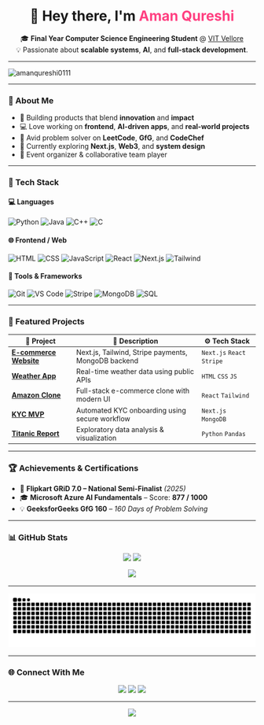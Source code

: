 <!-- Profile Header -->
<h1 align="center">👋 Hey there, I'm <span style="color:#FF4081;">Aman Qureshi</span></h1>

<p align="center">
  🎓 <strong>Final Year Computer Science Engineering Student</strong> @ <a href="https://vit.ac.in/" target="_blank">VIT Vellore</a>  
  <br>
  💡 Passionate about <strong>scalable systems</strong>, <strong>AI</strong>, and <strong>full-stack development</strong>.
</p>

---

<p align="left"> <img src="https://komarev.com/ghpvc/?username=amanqureshi0111&label=Profile%20views&color=0e75b6&style=flat" alt="amanqureshi0111" /> </p>

---

### 💫 About Me  

- 🚀 Building products that blend **innovation** and **impact**  
- 💻 Love working on **frontend**, **AI-driven apps**, and **real-world projects**  
- 🧩 Avid problem solver on **LeetCode**, **GfG**, and **CodeChef**  
- 🎯 Currently exploring **Next.js**, **Web3**, and **system design**  
- 🎉 Event organizer & collaborative team player  

---

### 🧠 Tech Stack  

#### 💻 Languages
![Python](https://img.shields.io/badge/Python-3776AB?style=for-the-badge&logo=python&logoColor=white)
![Java](https://img.shields.io/badge/Java-ED8B00?style=for-the-badge&logo=openjdk&logoColor=white)
![C++](https://img.shields.io/badge/C++-00599C?style=for-the-badge&logo=cplusplus&logoColor=white)
![C](https://img.shields.io/badge/C-03599C?style=for-the-badge&logo=c&logoColor=white)

#### 🌐 Frontend / Web
![HTML](https://img.shields.io/badge/HTML5-E44D26?style=for-the-badge&logo=html5&logoColor=white)
![CSS](https://img.shields.io/badge/CSS3-264DE4?style=for-the-badge&logo=css3&logoColor=white)
![JavaScript](https://img.shields.io/badge/JavaScript-F7E01D?style=for-the-badge&logo=javascript&logoColor=black)
![React](https://img.shields.io/badge/React-20232A?style=for-the-badge&logo=react&logoColor=61DAFB)
![Next.js](https://img.shields.io/badge/Next.js-111111?style=for-the-badge&logo=next.js&logoColor=white)
![Tailwind](https://img.shields.io/badge/Tailwind_CSS-38BDF8?style=for-the-badge&logo=tailwindcss&logoColor=white)

#### 🧩 Tools & Frameworks
![Git](https://img.shields.io/badge/Git-F05033?style=for-the-badge&logo=git&logoColor=white)
![VS Code](https://img.shields.io/badge/VS%20Code-007ACC?style=for-the-badge&logo=visualstudiocode&logoColor=white)
![Stripe](https://img.shields.io/badge/Stripe-008CDD?style=for-the-badge&logo=stripe&logoColor=white)
![MongoDB](https://img.shields.io/badge/MongoDB-4EA94B?style=for-the-badge&logo=mongodb&logoColor=white)
![SQL](https://img.shields.io/badge/SQL-316192?style=for-the-badge&logo=postgresql&logoColor=white)

---

### 🧩 Featured Projects  

| 🚀 Project | 🧠 Description | ⚙️ Tech Stack |
|-------------|----------------|----------------|
| **[E-commerce Website](#)** | Next.js, Tailwind, Stripe payments, MongoDB backend | `Next.js` `React` `Stripe` |
| **[Weather App](https://github.com/AmanQureshi0111/WeatherApp)** | Real-time weather data using public APIs | `HTML` `CSS` `JS` |
| **[Amazon Clone](https://github.com/AmanQureshi0111/amazon-clone)** | Full-stack e-commerce clone with modern UI | `React` `Tailwind` |
| **[KYC MVP](https://github.com/AmanQureshi0111/kyc_mvp)** | Automated KYC onboarding using secure workflow | `Next.js` `MongoDB` |
| **[Titanic Report](https://github.com/AmanQureshi0111/titanic_report)** | Exploratory data analysis & visualization | `Python` `Pandas` |

---

### 🏆 Achievements & Certifications  

- 🏅 **Flipkart GRiD 7.0 – National Semi-Finalist** *(2025)*  
- 🎓 **Microsoft Azure AI Fundamentals** – Score: **877 / 1000**  
- 💡 **GeeksforGeeks GfG 160** – *160 Days of Problem Solving*  

---

### 📊 GitHub Stats  

<p align="center">
  <img src="https://github-readme-stats.vercel.app/api?username=AmanQureshi0111&show_icons=true&theme=tokyonight" height="180" />
  <img src="https://github-readme-streak-stats.herokuapp.com/?user=AmanQureshi0111&theme=tokyonight" height="180" />
</p>

<p align="center">
  <img src="https://github-readme-activity-graph.vercel.app/graph?username=AmanQureshi0111&theme=react-dark&hide_border=true&area=true" />
</p>

---

![Snake animation](https://raw.githubusercontent.com/AmanQureshi0111/AmanQureshi0111/output/github-contribution-grid-snake.svg)

---

### 🌐 Connect With Me  

<p align="center">
  <a href="https://www.linkedin.com/in/aman-qureshi-ab7811253/"><img src="https://img.shields.io/badge/LinkedIn-0A66C2?style=for-the-badge&logo=linkedin&logoColor=white"></a>
  <a href="https://x.com/AmanQur58249970"><img src="https://img.shields.io/badge/X-000000?style=for-the-badge&logo=x&logoColor=white"></a>
  <a href="https://www.instagram.com/amanqureshi2502_/"><img src="https://img.shields.io/badge/Instagram-E4405F?style=for-the-badge&logo=instagram&logoColor=white"></a>
</p>

---

<p align="center">
  <img src="https://capsule-render.vercel.app/api?type=waving&color=0:6a11cb,100:2575fc&height=100&section=footer"/>
</p>
